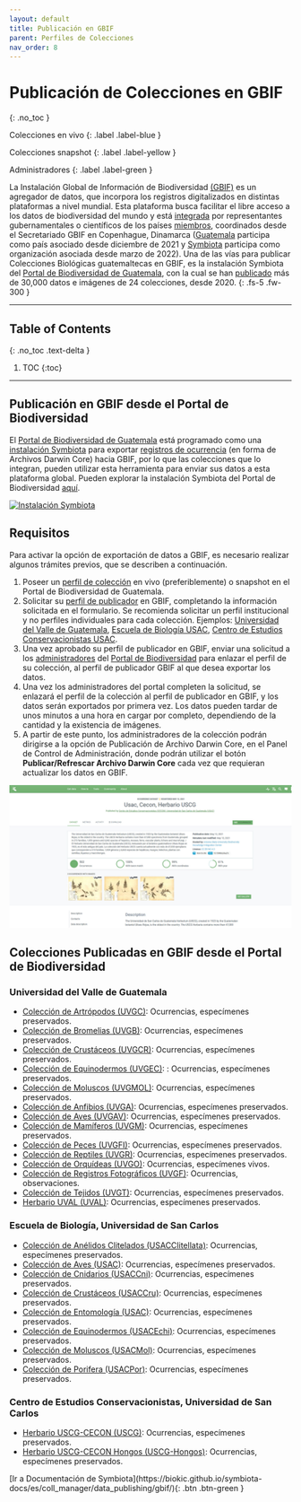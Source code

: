 ```yaml
---
layout: default
title: Publicación en GBIF
parent: Perfiles de Colecciones 
nav_order: 8
---
```



# Publicación de Colecciones en GBIF
{: .no_toc }

<div class="code-example" markdown="1">
Colecciones en vivo
{: .label .label-blue }

Colecciones snapshot
{: .label .label-yellow }

Administradores
{: .label .label-green }
</div>


La Instalación Global de Información de Biodiversidad [(GBIF)](https://gbif.org) es un agregador de datos, que incorpora los registros digitalizados en distintas plataformas a nivel mundial. Esta plataforma busca facilitar el libre acceso a los datos de biodiversidad del mundo y está [integrada](https://www.gbif.org/what-is-gbif) por representantes gubernamentales o científicos de los países [miembros](https://www.gbif.org/es/the-gbif-network), coordinados desde el Secretariado GBIF en Copenhague, Dinamarca ([Guatemala](https://www.gbif.org/country/GT/summary) participa como país asociado desde diciembre de 2021 y [Symbiota](https://www.gbif.org/participant/429) participa como organización asociada desde marzo de 2022). Una de las vías para publicar Colecciones Biológicas guatemaltecas en GBIF, es la instalación Symbiota del [Portal de Biodiversidad de Guatemala](https://biodiversidad.gt), con la cual se han [publicado](https://www.gbif.org/installation/81a4adb0-0d86-420e-8b5e-7583985d1b6f) más de 30,000 datos e imágenes de 24 colecciones, desde 2020. 
{: .fs-5 .fw-300 }

---

## Table of Contents
{: .no_toc .text-delta }

1. TOC
{:toc}

---

## Publicación en GBIF desde el Portal de Biodiversidad

El [Portal de Biodiversidad de Guatemala](https://biodiversidad.gt) está programado como una [instalación Symbiota](https://data-blog.gbif.org/post/installations-and-hosting-solutions-explained/) para exportar [registros de ocurrencia](https://guatemalaportal.github.io/docs/colecciones/datos/) (en forma de Archivos Darwin Core) hacia GBIF, por lo que las colecciones que lo integran, pueden utilizar esta herramienta para enviar sus datos a esta plataforma global. Pueden explorar la instalación Symbiota del Portal de Biodiversidad [aquí](https://www.gbif.org/installation/81a4adb0-0d86-420e-8b5e-7583985d1b6f).

[<img src="https://github.com/GuatemalaPortal/guatemalaportal.github.io/blob/main/static/portal/Instalaci%C3%B3n_GuatemalaPortal.jpg?raw=true" alt="Instalación Symbiota">
](https://www.gbif.org/installation/81a4adb0-0d86-420e-8b5e-7583985d1b6f)

## Requisitos 

Para activar la opción de exportación de datos a GBIF, es necesario realizar algunos trámites previos, que se describen a continuación.

1. Poseer un [perfil de colección](https://guatemalaportal.github.io/docs/colecciones/perfiles/) en vivo (preferiblemente) o snapshot en el Portal de Biodiversidad de Guatemala.
2. Solicitar su [perfil de publicador](https://www.gbif.org/es/become-a-publisher) en GBIF, completando la información solicitada en el formulario. Se recomienda solicitar un perfil institucional y no perfiles individuales para cada colección. Ejemplos: [Universidad del Valle de Guatemala](https://www.gbif.org/publisher/5c1a4c27-795a-4294-aecc-46d7176706b7), [Escuela de Biología USAC](https://www.gbif.org/dataset/94ac7b77-fc60-4ce6-9994-93499027e274), [Centro de Estudios Conservacionistas USAC](https://www.gbif.org/dataset/d5ba665a-c07b-4379-85ff-15d7e3a9331a). 
3. Una vez aprobado su perfil de publicador en GBIF, enviar una solicitud a los [administradores](https://guatemalaportal.github.io/docs/contactos/) del [Portal de Biodiversidad](https://biodiversidad.gt) para enlazar el perfil de su colección, al perfil de publicador GBIF al que desea exportar los datos.
4. Una vez los administradores del portal completen la solicitud, se enlazará el perfil de la colección al perfil de publicador en GBIF, y los datos serán exportados por primera vez. Los datos pueden tardar de unos minutos a una hora en cargar por completo, dependiendo de la cantidad y la existencia de imágenes. 
5. A partir de este punto, los administradores de la colección podrán dirigirse a la opción de Publicación de Archivo Darwin Core, en el Panel de Control de Administración, donde podrán utilizar el botón  **Publicar/Refrescar Archivo Darwin Core** cada vez que requieran actualizar los datos en GBIF. 

<img src="https://github.com/GuatemalaPortal/guatemalaportal.github.io/blob/main/static/portal/GBIF_USCG.jpg?raw=true" alt="Colección en GBIF">

## Colecciones Publicadas en GBIF desde el Portal de Biodiversidad

### Universidad del Valle de Guatemala
- [Colección de Artrópodos (UVGC)](https://www.gbif.org/dataset/624ffcb0-3723-4b6f-9039-eea2e1ef82e2): Ocurrencias, especímenes preservados.
- [Colección de Bromelias (UVGB)](https://www.gbif.org/dataset/0fe35199-d56c-4242-aae8-ab801fc810ba): Ocurrencias, especímenes preservados.
- [Colección de Crustáceos (UVGCR)](https://www.gbif.org/dataset/97867fe0-cfe3-470c-877a-06f09c8eb84c): Ocurrencias, especímenes preservados.
- [Colección de Equinodermos (UVGEC)](https://www.gbif.org/dataset/8057ddea-3c4f-40cf-9910-86b25f43d8ed): : Ocurrencias, especímenes preservados.
- [Colección de Moluscos (UVGMOL)](https://www.gbif.org/dataset/0cbd57d0-d99e-49f9-b364-2621eea43d52): Ocurrencias, especímenes preservados.
- [Colección de Anfibios (UVGA)](https://www.gbif.org/dataset/4aaea622-6d97-44e9-841f-f7733df3008e): Ocurrencias, especímenes preservados.
- [Colección de Aves (UVGAV)](https://www.gbif.org/dataset/423aa01c-3759-48d4-8397-41579b19dd9b): Ocurrencias, especímenes preservados.
- [Colección de Mamíferos (UVGM)](https://www.gbif.org/dataset/3f9f5f30-ab03-49de-8652-f75965133fcd): Ocurrencias, especímenes preservados.
- [Colección de Peces (UVGFI)](https://www.gbif.org/dataset/f0b2d5a4-0063-4cdc-8e6c-1df53b51ac0f): Ocurrencias, especímenes preservados.
- [Colección de Reptiles (UVGR)](https://www.gbif.org/dataset/8cec560d-6f41-456b-b5a7-805f9d861bc5): Ocurrencias, especímenes preservados.
- [Colección de Orquídeas (UVGO)](https://www.gbif.org/dataset/cbec9e62-2bde-441c-967a-0ef6516832ee): Ocurrencias, especímenes vivos.
- [Colección de Registros Fotográficos (UVGF)](https://www.gbif.org/dataset/d8d39f7e-187f-4896-ae05-064bfe8bc029): Ocurrencias, observaciones.
- [Colección de Tejidos (UVGT)](https://www.gbif.org/dataset/a1db563f-aa28-47d4-9fe8-cfd47aea3d2c): Ocurrencias, especímenes preservados.
- [Herbario UVAL (UVAL)](https://www.gbif.org/dataset/6410496e-930b-403f-a7a6-d6fd25a6a258): Ocurrencias, especímenes preservados.


### Escuela de Biología, Universidad de San Carlos
- [Colección de Anélidos Clitelados (USACClitellata)](https://www.gbif.org/dataset/2b2bc1e8-45c6-4dd5-934d-f19f83fb44cb): Ocurrencias, especímenes preservados.
- [Colección de Aves (USAC)](https://www.gbif.org/dataset/ceaa20a8-edc2-447b-ac95-b35e1111a02b): Ocurrencias, especímenes preservados.
- [Colección de Cnidarios (USACCni)](https://www.gbif.org/dataset/94ac7b77-fc60-4ce6-9994-93499027e274): Ocurrencias, especímenes preservados.
- [Colección de Crustáceos (USACCru)](https://www.gbif.org/dataset/049fe945-6ef0-445a-bd88-f7337af1bb90): Ocurrencias, especímenes preservados.
- [Colección de Entomología (USAC)](https://www.gbif.org/dataset/430b76a7-2774-491c-94ce-61dde530f6a6): Ocurrencias, especímenes preservados.
- [Colección de Equinodermos (USACEchi)](https://www.gbif.org/dataset/53ebfd98-2b56-43e9-bd83-20fff78842a1): Ocurrencias, especímenes preservados.
- [Colección de Moluscos (USACMol)](https://www.gbif.org/dataset/a48ce09c-1e88-44bc-aa65-9db0d4c545db): Ocurrencias, especímenes preservados.
- [Colección de Porifera (USACPor)](https://www.gbif.org/dataset/7a0f4ed3-8ba7-4286-9edd-4408c80380ee): Ocurrencias, especímenes preservados.

### Centro de Estudios Conservacionistas, Universidad de San Carlos
- [Herbario USCG-CECON (USCG)](https://www.gbif.org/dataset/d5ba665a-c07b-4379-85ff-15d7e3a9331a): Ocurrencias, especímenes preservados.
- [Herbario USCG-CECON Hongos (USCG-Hongos)](https://www.gbif.org/dataset/81e8394d-67c8-4612-bc35-531069a71b2c): Ocurrencias, especímenes preservados.

<div class="code-example" markdown="1">

<span class="fs-5">
[Ir a Documentación de Symbiota](https://biokic.github.io/symbiota-docs/es/coll_manager/data_publishing/gbif/){: .btn .btn-green }
</span>

</div>
